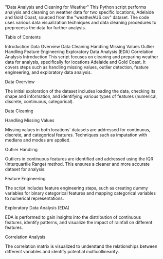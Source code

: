 "Data Analysis and Cleaning for Weather"
This Python script performs analysis and cleaning on weather data for two specific locations, Adelaide and Gold Coast, sourced from the "weatherAUS.csv" dataset. The code uses various data visualization techniques and data cleaning procedures to preprocess the data for further analysis.

Table of Contents


Introduction
Data Overview
Data Cleaning
Handling Missing Values
Outlier Handling
Feature Engineering
Exploratory Data Analysis (EDA)
Correlation Analysis
Introduction
This script focuses on cleaning and preparing weather data for analysis, specifically for locations Adelaide and Gold Coast. It covers steps such as handling missing values, outlier detection, feature engineering, and exploratory data analysis.

Data Overview

The initial exploration of the dataset includes loading the data, checking its shape and information, and identifying various types of features (numerical, discrete, continuous, categorical).

Data Cleaning

Handling Missing Values

Missing values in both locations' datasets are addressed for continuous, discrete, and categorical features. Techniques such as imputation with medians and modes are applied.

Outlier Handling

Outliers in continuous features are identified and addressed using the IQR (Interquartile Range) method. This ensures a cleaner and more accurate dataset for analysis.

Feature Engineering

The script includes feature engineering steps, such as creating dummy variables for binary categorical features and mapping categorical variables to numerical representations.

Exploratory Data Analysis (EDA)

EDA is performed to gain insights into the distribution of continuous features, identify patterns, and visualize the impact of rainfall on different features.

Correlation Analysis

The correlation matrix is visualized to understand the relationships between different variables and identify potential multicollinearity.

